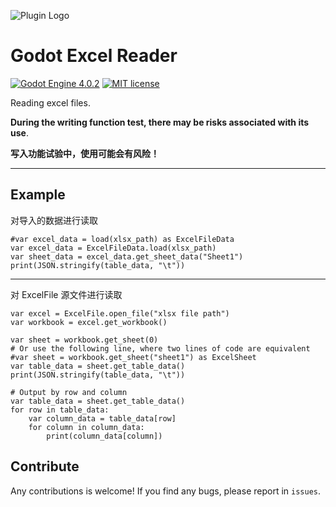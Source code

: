 ![Plugin Logo](icon.svg)

# Godot Excel Reader

[![Godot Engine 4.0.2](https://img.shields.io/badge/Godot%20Engine-4.0.2-blue)](https://godotengine.org/)
[![MIT license](https://img.shields.io/badge/license-MIT-blue.svg)](https://lbesson.mit-license.org/)

Reading excel files. 

**During the writing function test, there may be risks associated with its use**.

**写入功能试验中，使用可能会有风险！**


---



## Example

对导入的数据进行读取

```gdscript
#var excel_data = load(xlsx_path) as ExcelFileData
var excel_data = ExcelFileData.load(xlsx_path)
var sheet_data = excel_data.get_sheet_data("Sheet1")
print(JSON.stringify(table_data, "\t"))
```

---

对 ExcelFile 源文件进行读取

```gdscript
var excel = ExcelFile.open_file("xlsx file path")
var workbook = excel.get_workbook()

var sheet = workbook.get_sheet(0)
# Or use the following line, where two lines of code are equivalent
#var sheet = workbook.get_sheet("sheet1") as ExcelSheet
var table_data = sheet.get_table_data()
print(JSON.stringify(table_data, "\t"))

# Output by row and column
var table_data = sheet.get_table_data()
for row in table_data:
	var column_data = table_data[row]
	for column in column_data:
		print(column_data[column])
```



## Contribute

Any contributions is welcome! If you find any bugs, please report in `issues`.

